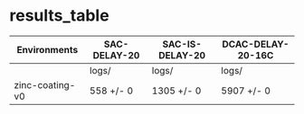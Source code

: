 # results_table
| Environments  |SAC-DELAY-20|SAC-IS-DELAY-20|DCAC-DELAY-20-16C|
|---------------|------------|---------------|-----------------|
|               |logs/       |logs/          |logs/            |
|zinc-coating-v0|558 +/- 0   |1305 +/- 0     |5907 +/- 0       |
